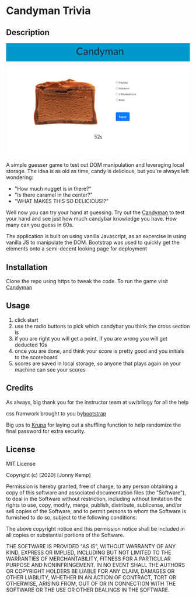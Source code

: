 # Candyman Trivia

## Description 

![Sample page image](/assets/Sample.JPG)

A simple guesser game to test out DOM manipulation and leveraging local storage. The idea is as old as time, candy is delicious, but you're always left wondering: 

* "How much nugget is in there?"
* "Is there caramel in the center?"
* "WHAT MAKES THIS SO DELICIOUS!?"

Well now you can try your hand at guessing. Try out the [Candyman](https://clubkemp.github.io/uw-trivia) to test your hand and see just how much candybar knowledge you have. How many can you guess in 60s.

The application is built on using vanilla Javascript, as an excercise in using vanilla JS to manipulate the DOM. Bootstrap was used to quickly get the elements onto a semi-decent looking page for deployment


## Installation

Clone the repo using https to tweak the code. To run the game visit [Candyman](https://clubkemp.github.io/uw-trivia)


## Usage 

1. click start
2. use the radio buttons to pick which candybar you think the cross section is
3. if you are right you will get a point, if you are wrong you will get deducted 10s
4. once you are done, and think your score is pretty good and you initials to the scoreboard
5. scores are saved in local storage, so anyone that plays again on your machine can see your scores


## Credits
As always, big thank you for the instructor team at uw/trilogy for all the help 

css framwork brought to you by[bootstrap](https://getbootstrap.com/)

Big ups to [Krupa](https://www.kirupa.com/html5/shuffling_array_js.htm) for laying out a shuffling function to help randomize the final password for extra security.




## License

MIT License

Copyright (c) [2020] [Jonny Kemp]

Permission is hereby granted, free of charge, to any person obtaining a copy
of this software and associated documentation files (the "Software"), to deal
in the Software without restriction, including without limitation the rights
to use, copy, modify, merge, publish, distribute, sublicense, and/or sell
copies of the Software, and to permit persons to whom the Software is
furnished to do so, subject to the following conditions:

The above copyright notice and this permission notice shall be included in all
copies or substantial portions of the Software.

THE SOFTWARE IS PROVIDED "AS IS", WITHOUT WARRANTY OF ANY KIND, EXPRESS OR
IMPLIED, INCLUDING BUT NOT LIMITED TO THE WARRANTIES OF MERCHANTABILITY,
FITNESS FOR A PARTICULAR PURPOSE AND NONINFRINGEMENT. IN NO EVENT SHALL THE
AUTHORS OR COPYRIGHT HOLDERS BE LIABLE FOR ANY CLAIM, DAMAGES OR OTHER
LIABILITY, WHETHER IN AN ACTION OF CONTRACT, TORT OR OTHERWISE, ARISING FROM,
OUT OF OR IN CONNECTION WITH THE SOFTWARE OR THE USE OR OTHER DEALINGS IN THE
SOFTWARE.
